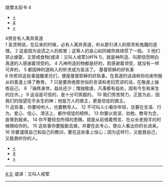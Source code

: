 ﻿





 提摩太前书 4




* [<](bible/1TI03.md)
* [4](bible/1TI.md)
* [>](bible/1TI05.md)



 
4预言有人离弃真道  
1 圣灵明说，在后来的时候，必有人离弃真道，听从那引诱人的邪灵和鬼魔的道理。 
2 这是因为说谎之人的假冒；这等人的良心如同被热铁烙惯了一般。 
3 他们禁止嫁娶，又禁戒食物[或译：又叫人戒荤](#FN
1)，就是神所造、叫那信而明白真道的人感谢着领受的。 
4 凡神所造的物都是好的，若感谢着领受，就没有一样可弃的， 
5 都因神的道和人的祈求成为圣洁了。 基督耶稣的好执事  
6 你若将这些事提醒弟兄们，便是基督耶稣的好执事，在真道的话语和你向来所服从的善道上得了教育。 
7 只是要弃绝那世俗的言语和老妇荒谬的话，在敬虔上操练自己。 
8 「操练身体，益处还少；惟独敬虔，凡事都有益处，因有今生和来生的应许。」 
9 这话是可信的，是十分可佩服的。 
10 我们劳苦努力，正是为此，因我们的指望在乎永生的神；他是万人的救主，更是信徒的救主。  
11 这些事，你要吩咐人，也要教导人。 
12 不可叫人小看你年轻，总要在言语、行为、爱心、信心、清洁上，都作信徒的榜样。 
13 你要以宣读、劝勉、教导为念，直等到我来。 
14 你不要轻忽所得的恩赐，就是从前借着预言、在众长老按手的时候赐给你的。 
15 这些事你要殷勤去做，并要在此专心，使众人看出你的长进来。 
16 你要谨慎自己和自己的教训，要在这些事上恒心；因为这样行，又能救自己，又能救听你的人。 
* [<](bible/1TI03.md)
* [4](bible/1TI.md)
* [>](bible/1TI05.md)





---


[4:3:](#V3)
或译：又叫人戒荤




---









